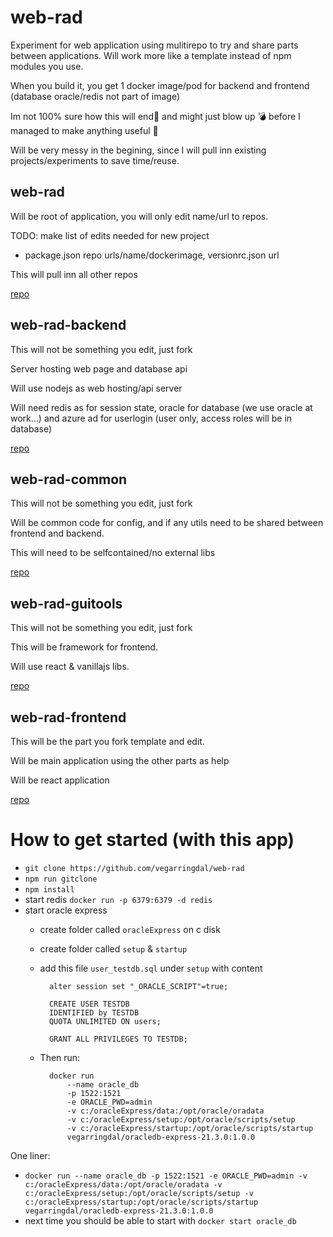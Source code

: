 # web-rad

Experiment for web application using mulitirepo to try and share parts between applications. Will work more like a template instead of npm modules you use.

When you build it, you get 1 docker image/pod for backend and frontend (database oracle/redis not part of image)


Im not 100% sure how this will end🤪 and might just blow up 💣 before I managed to make anything useful 🤣 

Will be very messy in the begining, since I will pull inn existing projects/experiments to save time/reuse.


## web-rad

Will be root of application, you will only edit name/url to repos.

TODO: make list of edits needed for new project
- package.json repo urls/name/dockerimage, versionrc.json url

This will pull inn all other repos

[repo](https://github.com/vegarringdal/web-rad)


## web-rad-backend

This will not be something you edit, just fork

Server hosting web page and database api

Will use nodejs as web hosting/api server

Will need redis as for session state, oracle for database (we use oracle at work...) and azure ad for userlogin (user only, access roles will be in database)


[repo](https://github.com/vegarringdal/web-rad-backend)

## web-rad-common

This will not be something you edit, just fork

Will be common code for config, and if any utils need to be shared between frontend and backend. 

This will need to be selfcontained/no external libs


[repo](https://github.com/vegarringdal/web-rad-common)

## web-rad-guitools

This will not be something you edit, just fork

This will be framework for frontend.

Will use react & vanillajs libs.

[repo](https://github.com/vegarringdal/web-rad-guitools)

## web-rad-frontend

This will be the part you fork template and edit.

Will be main application using the other parts as help

Will be react application

[repo](https://github.com/vegarringdal/web-rad-frontend)



# How to get started (with this app)

- `git clone https://github.com/vegarringdal/web-rad`
- `npm run gitclone`
- `npm install`
- start redis `docker run -p 6379:6379 -d redis`
- start oracle express
    - create folder called `oracleExpress` on c disk
    - create folder called `setup` & `startup`
    - add this file `user_testdb.sql` under `setup` with content          
            
            alter session set "_ORACLE_SCRIPT"=true;

            CREATE USER TESTDB
            IDENTIFIED by TESTDB
            QUOTA UNLIMITED ON users;
            
            GRANT ALL PRIVILEGES TO TESTDB;
    - Then run:
            
            docker run
                --name oracle_db
                -p 1522:1521
                -e ORACLE_PWD=admin
                -v c:/oracleExpress/data:/opt/oracle/oradata
                -v c:/oracleExpress/setup:/opt/oracle/scripts/setup
                -v c:/oracleExpress/startup:/opt/oracle/scripts/startup
                vegarringdal/oracledb-express-21.3.0:1.0.0

One liner:
* `docker run --name oracle_db -p 1522:1521 -e ORACLE_PWD=admin -v c:/oracleExpress/data:/opt/oracle/oradata -v c:/oracleExpress/setup:/opt/oracle/scripts/setup -v c:/oracleExpress/startup:/opt/oracle/scripts/startup vegarringdal/oracledb-express-21.3.0:1.0.0`
* next time you should be able to start with `docker start oracle_db`
